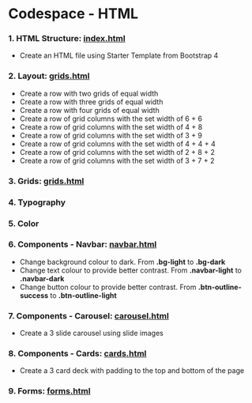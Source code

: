 # Codespace - HTML
### 1. HTML Structure: [index.html](/index.html) ###
* Create an HTML file using Starter Template from Bootstrap 4 

### 2. Layout: [grids.html](/grids.html) ###
* Create a row with two grids of equal width
* Create a row with three grids of equal width
* Create a row with four grids of equal width
* Create a row of grid columns with the set width of 6 + 6 
* Create a row of grid columns with the set width of 4 + 8
* Create a row of grid columns with the set width of 3 + 9
* Create a row of grid columns with the set width of 4 + 4 + 4
* Create a row of grid columns with the set width of 2 + 8 + 2
* Create a row of grid columns with the set width of 3 + 7 + 2

### 3. Grids: [grids.html](/grids.html) ###

### 4. Typography ###

### 5. Color ###

### 6. Components - Navbar: [navbar.html](/navbar.html) ###
* Change background colour to dark. From **.bg-light** to **.bg-dark**
* Change text colour to provide better contrast. From **.navbar-light** to **.navbar-dark**
* Change button colour to provide better contrast. From **.btn-outline-success** to **.btn-outline-light**

### 7. Components - Carousel: [carousel.html](/carousel.html) ###
* Create a 3 slide carousel using slide images

### 8. Components - Cards: [cards.html](/cards.html) ###
* Create a 3 card deck with padding to the top and bottom of the page

### 9. Forms: [forms.html](/forms.html) ###
